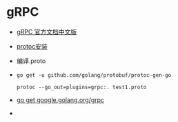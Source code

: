 # gRPC

- [gRPC 官方文档中文版](https://doc.oschina.net/grpc?t=58008)

- [protoc安装]( https://github.com/protocolbuffers/protobuf/releases )

- 编译.proto

- ```shell
  go get -u github.com/golang/protobuf/protoc-gen-go
  
  protoc --go_out=plugins=grpc:. test1.proto
  ```

- [go get google.golang.org/grpc]( https://www.cnblogs.com/hsnblog/p/9608934.html )

- 
